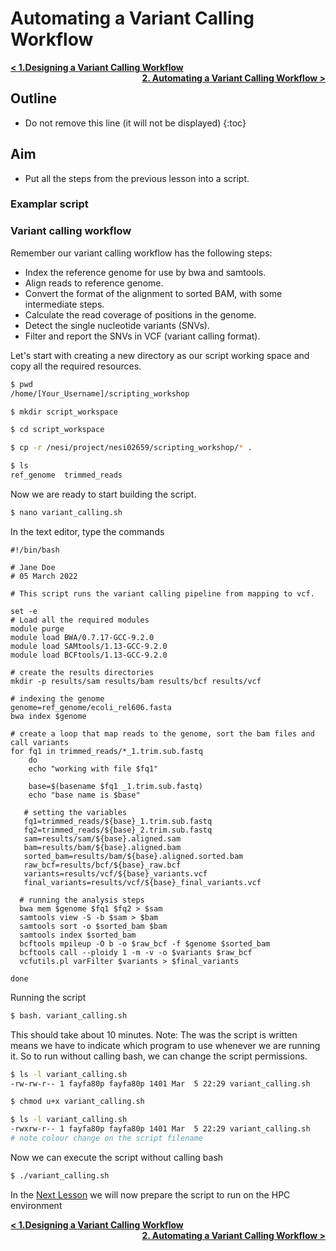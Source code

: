 # Automating a Variant Calling Workflow

<p style="text-align:left;">
  <b><a href="https://genomicsaotearoa.github.io/Workshop-Bash_Scripting_And_HPC_Job_Scheduler/workshop_material/1_Exercise1.html">&lt; 1.Designing a Variant Calling Workflow</a></b> 
  <span style="float:right;">
    <b><a href="https://genomicsaotearoa.github.io/Workshop-Bash_Scripting_And_HPC_Job_Scheduler/workshop_material/workshop_material/2_Exercise2.html">2. Automating a Variant Calling Workflow &gt;</a></b>
  </span>
</p>

## Outline
* Do not remove this line (it will not be displayed)
{:toc}

## Aim
- Put all the steps from the previous lesson into a script.

### Examplar script



### Variant calling workflow
Remember our variant calling workflow has the following steps:
- Index the reference genome for use by bwa and samtools.
- Align reads to reference genome.
- Convert the format of the alignment to sorted BAM, with some intermediate steps.
- Calculate the read coverage of positions in the genome.
- Detect the single nucleotide variants (SNVs).
- Filter and report the SNVs in VCF (variant calling format).

Let's start with creating a new directory as our script working space and copy all the required resources.
```bash
$ pwd
/home/[Your_Username]/scripting_workshop

$ mkdir script_workspace

$ cd script_workspace

$ cp -r /nesi/project/nesi02659/scripting_workshop/* .

$ ls
ref_genome  trimmed_reads
```
Now we are ready to start building the script.

```bash
$ nano variant_calling.sh
```

In the text editor, type the commands
```
#!/bin/bash 

# Jane Doe
# 05 March 2022

# This script runs the variant calling pipeline from mapping to vcf.

set -e
# Load all the required modules
module purge
module load BWA/0.7.17-GCC-9.2.0
module load SAMtools/1.13-GCC-9.2.0
module load BCFtools/1.13-GCC-9.2.0

# create the results directories
mkdir -p results/sam results/bam results/bcf results/vcf

# indexing the genome
genome=ref_genome/ecoli_rel606.fasta
bwa index $genome

# create a loop that map reads to the genome, sort the bam files and call variants
for fq1 in trimmed_reads/*_1.trim.sub.fastq
    do
    echo "working with file $fq1"

    base=$(basename $fq1 _1.trim.sub.fastq)
    echo "base name is $base"

   # setting the variables
   fq1=trimmed_reads/${base}_1.trim.sub.fastq
   fq2=trimmed_reads/${base}_2.trim.sub.fastq
   sam=results/sam/${base}.aligned.sam
   bam=results/bam/${base}.aligned.bam
   sorted_bam=results/bam/${base}.aligned.sorted.bam
   raw_bcf=results/bcf/${base}_raw.bcf
   variants=results/vcf/${base}_variants.vcf
   final_variants=results/vcf/${base}_final_variants.vcf

  # running the analysis steps
  bwa mem $genome $fq1 $fq2 > $sam
  samtools view -S -b $sam > $bam
  samtools sort -o $sorted_bam $bam
  samtools index $sorted_bam
  bcftools mpileup -O b -o $raw_bcf -f $genome $sorted_bam
  bcftools call --ploidy 1 -m -v -o $variants $raw_bcf
  vcfutils.pl varFilter $variants > $final_variants

done
```

Running the script
```bash
$ bash. variant_calling.sh
```
This should take about 10 minutes.
Note: The was the script is written means we have to indicate which program to use whenever we are running it. 
So to run without calling bash, we can change the script permissions.

```bash 
$ ls -l variant_calling.sh 
-rw-rw-r-- 1 fayfa80p fayfa80p 1401 Mar  5 22:29 variant_calling.sh

$ chmod u+x variant_calling.sh

$ ls -l variant_calling.sh 
-rwxrw-r-- 1 fayfa80p fayfa80p 1401 Mar  5 22:29 variant_calling.sh
# note colour change on the script filename
```
Now we can execute the script without calling bash
```bash
$ ./variant_calling.sh
```

In the [Next Lesson](https://github.com/GenomicsAotearoa/Workshop-Bash_Scripting_And_HPC_Job_Scheduler/tree/main/2.HPC_Job_Scheduling) we will now prepare the script to run on the HPC environment




<p style="text-align:left;">
  <b><a href="https://genomicsaotearoa.github.io/Workshop-Bash_Scripting_And_HPC_Job_Scheduler/workshop_material/1_Exercise1.html">&lt; 1.Designing a Variant Calling Workflow</a></b> 
  <span style="float:right;">
    <b><a href="https://genomicsaotearoa.github.io/Workshop-Bash_Scripting_And_HPC_Job_Scheduler/workshop_material/workshop_material/2_Exercise2.html">2. Automating a Variant Calling Workflow &gt;</a></b>
  </span>
</p>